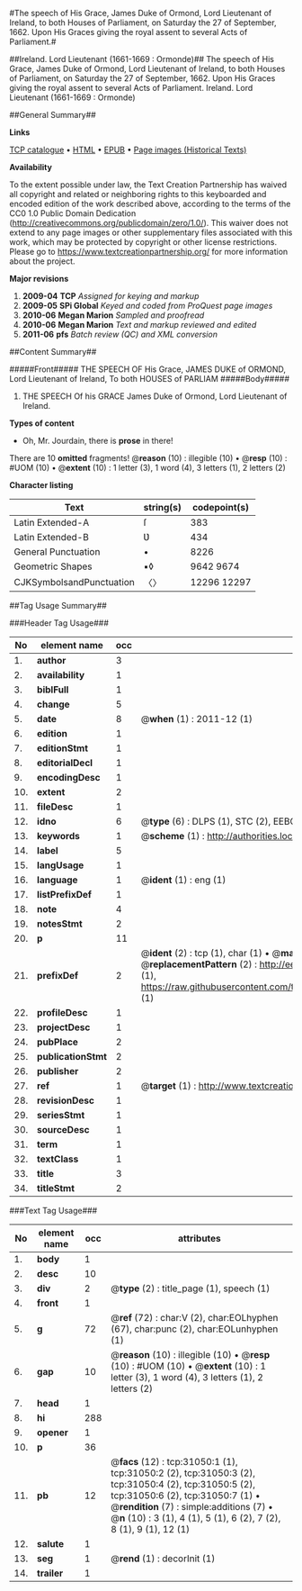 #The speech of His Grace, James Duke of Ormond, Lord Lieutenant of Ireland, to both Houses of Parliament, on Saturday the 27 of September, 1662. Upon His Graces giving the royal assent to several Acts of Parliament.#

##Ireland. Lord Lieutenant (1661-1669 : Ormonde)##
The speech of His Grace, James Duke of Ormond, Lord Lieutenant of Ireland, to both Houses of Parliament, on Saturday the 27 of September, 1662. Upon His Graces giving the royal assent to several Acts of Parliament.
Ireland. Lord Lieutenant (1661-1669 : Ormonde)

##General Summary##

**Links**

[TCP catalogue](http://www.ota.ox.ac.uk/tcp/)  • 
[HTML](http://tei.it.ox.ac.uk/tcp/Texts-HTML/free/A53/A53442.html)  • 
[EPUB](http://tei.it.ox.ac.uk/tcp/Texts-EPUB/free/A53/A53442.epub) • 
[Page images (Historical Texts)](https://historicaltexts.jisc.ac.uk/eebo-99826645e)

**Availability**

To the extent possible under law, the Text Creation Partnership has waived all copyright and related or neighboring rights to this keyboarded and encoded edition of the work described above, according to the terms of the CC0 1.0 Public Domain Dedication (http://creativecommons.org/publicdomain/zero/1.0/). This waiver does not extend to any page images or other supplementary files associated with this work, which may be protected by copyright or other license restrictions. Please go to https://www.textcreationpartnership.org/ for more information about the project.

**Major revisions**

1. __2009-04__ __TCP__ *Assigned for keying and markup*
1. __2009-05__ __SPi Global__ *Keyed and coded from ProQuest page images*
1. __2010-06__ __Megan Marion__ *Sampled and proofread*
1. __2010-06__ __Megan Marion__ *Text and markup reviewed and edited*
1. __2011-06__ __pfs__ *Batch review (QC) and XML conversion*

##Content Summary##

#####Front#####
THE SPEECH OF His Grace, JAMES DUKE of ORMOND, Lord Lieutenant of Ireland, To both HOUSES of PARLIAM
#####Body#####

1. THE SPEECH Of his GRACE James Duke of Ormond, Lord Lieutenant of Ireland.

**Types of content**

  * Oh, Mr. Jourdain, there is **prose** in there!

There are 10 **omitted** fragments! 
 @__reason__ (10) : illegible (10)  •  @__resp__ (10) : #UOM (10)  •  @__extent__ (10) : 1 letter (3), 1 word (4), 3 letters (1), 2 letters (2)

**Character listing**


|Text|string(s)|codepoint(s)|
|---|---|---|
|Latin Extended-A|ſ|383|
|Latin Extended-B|Ʋ|434|
|General Punctuation|•|8226|
|Geometric Shapes|▪◊|9642 9674|
|CJKSymbolsandPunctuation|〈〉|12296 12297|

##Tag Usage Summary##

###Header Tag Usage###

|No|element name|occ|attributes|
|---|---|---|---|
|1.|__author__|3||
|2.|__availability__|1||
|3.|__biblFull__|1||
|4.|__change__|5||
|5.|__date__|8| @__when__ (1) : 2011-12 (1)|
|6.|__edition__|1||
|7.|__editionStmt__|1||
|8.|__editorialDecl__|1||
|9.|__encodingDesc__|1||
|10.|__extent__|2||
|11.|__fileDesc__|1||
|12.|__idno__|6| @__type__ (6) : DLPS (1), STC (2), EEBO-CITATION (1), PROQUEST (1), VID (1)|
|13.|__keywords__|1| @__scheme__ (1) : http://authorities.loc.gov/ (1)|
|14.|__label__|5||
|15.|__langUsage__|1||
|16.|__language__|1| @__ident__ (1) : eng (1)|
|17.|__listPrefixDef__|1||
|18.|__note__|4||
|19.|__notesStmt__|2||
|20.|__p__|11||
|21.|__prefixDef__|2| @__ident__ (2) : tcp (1), char (1)  •  @__matchPattern__ (2) : ([0-9\-]+):([0-9IVX]+) (1), (.+) (1)  •  @__replacementPattern__ (2) : http://eebo.chadwyck.com/downloadtiff?vid=$1&page=$2 (1), https://raw.githubusercontent.com/textcreationpartnership/Texts/master/tcpchars.xml#$1 (1)|
|22.|__profileDesc__|1||
|23.|__projectDesc__|1||
|24.|__pubPlace__|2||
|25.|__publicationStmt__|2||
|26.|__publisher__|2||
|27.|__ref__|1| @__target__ (1) : http://www.textcreationpartnership.org/docs/. (1)|
|28.|__revisionDesc__|1||
|29.|__seriesStmt__|1||
|30.|__sourceDesc__|1||
|31.|__term__|1||
|32.|__textClass__|1||
|33.|__title__|3||
|34.|__titleStmt__|2||


###Text Tag Usage###

|No|element name|occ|attributes|
|---|---|---|---|
|1.|__body__|1||
|2.|__desc__|10||
|3.|__div__|2| @__type__ (2) : title_page (1), speech (1)|
|4.|__front__|1||
|5.|__g__|72| @__ref__ (72) : char:V (2), char:EOLhyphen (67), char:punc (2), char:EOLunhyphen (1)|
|6.|__gap__|10| @__reason__ (10) : illegible (10)  •  @__resp__ (10) : #UOM (10)  •  @__extent__ (10) : 1 letter (3), 1 word (4), 3 letters (1), 2 letters (2)|
|7.|__head__|1||
|8.|__hi__|288||
|9.|__opener__|1||
|10.|__p__|36||
|11.|__pb__|12| @__facs__ (12) : tcp:31050:1 (1), tcp:31050:2 (2), tcp:31050:3 (2), tcp:31050:4 (2), tcp:31050:5 (2), tcp:31050:6 (2), tcp:31050:7 (1)  •  @__rendition__ (7) : simple:additions (7)  •  @__n__ (10) : 3 (1), 4 (1), 5 (1), 6 (2), 7 (2), 8 (1), 9 (1), 12 (1)|
|12.|__salute__|1||
|13.|__seg__|1| @__rend__ (1) : decorInit (1)|
|14.|__trailer__|1||
